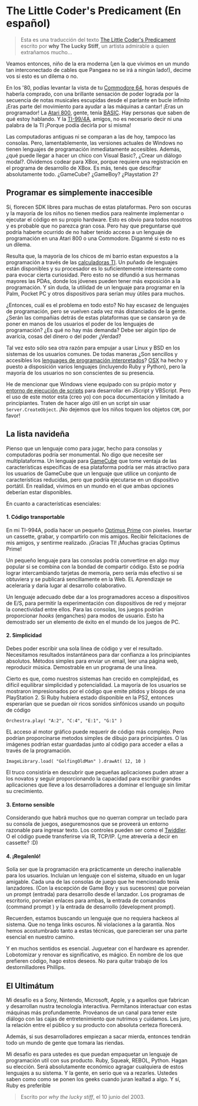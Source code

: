 # The Little Coder's Predicament (En español)

<!-- NOTA: la forma que me resulta útil para traducir es
usar estos comentarios HTML para enmarcar el párrafo en inglés y
luego escribir el texto en español abajo.

Al final de esta primer parte del texto hay un ejemplo de esto -->


> Esta es una traducción del texto  [The Little Coder's Predicament](http://viewsourcecode.org/why/hacking/theLittleCodersPredicament.html) escrito por **why The Lucky Stiff**, un artista admirable a quien extrañamos mucho...

<!-- Okay, then, children of the modern age (where we live in a world so tied together with wires that Pangaea ain't goin' nowhere!), you tell me if this is a predicament or not.-->

Veamos entonces, niño de la era moderna (¡en la que vivimos en un mundo tan interconectado de cables que Pangaea no se irá a ningún lado!), decime vos si esto es un dilema o no.

<!-- In the 1980s, you could look up from your Commodore 64, hours after purchasing it, with a glossy feeling of empowerment, achieved by the pattern of notes spewing from the speaker grille in an endless loop. You were part of the movement to help machines sing! You were a programmer! The Atari 800 people had BASIC. They know what I'm talking about. And the TI-994A guys don't need to say a word, because the TI could say it for them!-->

En los '80, podías levantar la vista de tu [Commodore 64](https://es.wikipedia.org/wiki/Commodore_64), horas después de haberla comprado, con una brillante sensación de poder lograda por la secuencia de notas musicales escupidas desde el parlante en bucle infinito ¡Eras parte del movimiento para ayudar a las máquinas a cantar! ¡Eras un programador! La [Atari 800](https://es.wikipedia.org/wiki/Atari_800), gente, tenía [BASIC](http://es.wikipedia.org/wiki/BASIC). Hay personas que saben de qué estoy hablando. Y la [TI-99/4A](https://es.wikipedia.org/wiki/Texas_Instruments_TI-99/4A), amigos, no es necesario decir ni una palabra de la TI ¡Porque podía decirla por si misma!

<!-- The old machines don't compare to the desktops of today, or to the consoles of today. But, sadly, current versions of Windows have no immediately accessible programming languages. And what's a kid going to do with Visual Basic? Build a modal dialog? Forget coding for XBox. Requires registration in the XBox Developer Program. Otherwise, you gotta crack the sucker open. GameCube? GameBoy? Playstation 2?
-->
Las computadoras antiguas ni se comparan a las de hoy, tampoco las consolas. Pero, lamentablemente, las versiones actuales de Windows no tienen lenguajes de programación inmediatamente accesibles. Además, ¿qué puede llegar a hacer un chico con Visual Basic?, ¿Crear un diálogo modal?. Olvidemos codear para XBox, porque requiere una registración en el programa de desarrollo de XBox. Es más, tenés que descifrar absolutamente todo. ¿GameCube? ¿GameBoy? ¿Playstation 2?

<!--## Coding Just Isn't Accessible-->

## Programar es simplemente inaccesible

<!-- Yes, there are burgeoning free SDKs for many of these platforms. But they are obscure and most children have no means of actually deploying or executing the code on their own hardware! This is obvious to us all and likely doesn't seem such a big deal. But ask yourself what might have happened had you not had access to a programming language on an Atari 800 or a Commodore. You tell me if this is a predicament.-->
Sí, florecen SDK libres para muchas de estas plataformas. Pero son oscuras y la mayoría de los niños no tienen medios para realmente implementar o ejecutar el código en su propio hardware. Esto es obvio para todos nosotros y es probable que no parezca gran cosa. Pero hay que preguntarse qué podría haberte ocurrido de no haber tenido acceso a un lenguaje de programación en una Atari 800 o una Commodore. Diganmé si esto no es un dilema. 

<!-- It turns out, most of the kids in my neighborhood are exposed to coding through the TI calculator. A handful of languages are available on the TI and its processor is interesting enough to evoke some curiousity. But this hasn't spread to its PDA big brothers, where young people could have more exposure to programming. And undoubtedly the utility of a language on the Palm, Pocket PC and others would be useful to many. -->
Resulta que, la mayoría de los chicos de mi barrio estan expuestos a la programación a través de las [calculadoras TI](https://en.wikipedia.org/wiki/TI-83). Un puñado de lenguajes están disponibles y su procesador es lo suficientemente interesante como para evocar cierta curiosidad. Pero esto no se difundió a sus hermanas mayores las PDAs, donde los jóvenes pueden tener más exposición a la programación. Y sin duda, la utilidad de un lenguaje para programar en la Palm, Pocket PC y otros dispositivos para serían muy útiles para muchos.

<!-- So what's the problem here? We have no shortage of new languages, but they become increasingly distanced from the populace. Are the companies behind these platforms weary of placing the power of a programming language in the hands of users? Is there not a demand any longer? It's got to be some kind of greed, power, money thing, right?-->
¿Entonces, cuál es el problema en todo esto? No hay escasez de lenguajes de programación, pero se vuelven cada vez más distanciados de la gente. ¿Serán las compañias detrás de estas plataformas que se cansaron ya de poner en manos de los usuarios el poder de los lenguajes de programación? ¿Es qué no hay más demanda? Debe ser algún tipo de avarícia, cosas del dinero o del poder ¿Verdad?

<!-- Perhaps this is just another reason to push Linux and BSD on consumer systems. Still, are scripting languages easily accessible to beginners on those systems? OSX has made several scripting languages available (including Ruby and Python), but most users are unaware of their presence.-->
Tal vez esto sólo sea otra razón para empujar a usar Linux y BSD en los sistemas de los usuarios comunes. De todas maneras ¿Son sencillos y accesibles los [lenguages de programación interpretados](https://es.wikipedia.org/wiki/Scripts)? [OSX](https://es.wikipedia.org/wiki/OSX) ha hecho y puesto a disposición varios lenguajes (incluyendo Ruby y Python), pero la mayoría de los usuarios no son conscientes de su presencia.

<!--I should mention that Windows is equipped with its own scripting host for developing in JScript and VBScript. But the use of the scripting host is (I believe) under-documented and limited for beginners. Try doing something useful in a script without using Server.CreateObject. Let's not let kids touch the COM objects, please!-->

He de mencionar que Windows viene equipado con su própio motor y [entorno de ejecución de scripts](https://es.wikipedia.org/wiki/Windows_Script_Host) para desarrollar en JScript y VBScript. Pero el uso de este motor esta (creo yo) con poca documentación y limitado a principiantes. Traten de hacer algo útil en un script sin usar `Server.CreateObject`. ¡No dejemos que los niños toquen los objetos `COM`, por favor!

<!--## The Christmas List-->

## La lista navideña

<!--I'm thinking a toy language for consoles and desktops alike could be monumental. I'm ot saying it needs to be cross-platform. A language for GameCube that took advantage of platform-specific features could be more appealing to GameCube users than a language that used a reduced featureset, but could execute on a handheld. Really, we live in a world where both choices should be available.-->

Pienso que un lenguaje como para jugar, hecho para consolas y computadoras podría ser monumental. No digo que necesite ser multiplataforma. Un lenguaje para [GameCube](https://es.wikipedia.org/wiki/Gamecube) que tome ventaja de las características específicas de esa plataforma podría ser más atractivo para los usuarios de GameCube que un lenguaje que utilice un conjunto de características reducidas, pero que podría ejecutarse en un dispositivo portátil. En realidad, vivimos en un mundo en el que ambas opciones deberían estar disponibles.

<!--As for essential features:-->

En cuanto a características esenciales:

#### 1. Código transportable

<!-- On my TI-994A, I could make a little, animated Optimus Prime from pixels. Insert cassette. Record. Pass around to friends. Receive high fives from friends. Put on wraparound shades. Thank you, TI! Thank you, Optimus Prime! -->

En mi TI-994A, podía hacer un pequeño [Optimus Prime](http://en.wikipedia.org/wiki/Optimus_Prime) con pixeles. Insertar un cassette, grabar, y compartirlo con mis amigos. Recibir felicitaciones de mis amigos, y sentirme realizado. ¡Gracias TI! ¡Muchas gracias Optimus Prime!

<!--A little language for the consoles could be wildly popular if combined with the good ature of sharing code. This could be done by trading memory cards, but would be more effective if code could be easily obtained and posted on the Web. Learning would accelerate and collaborative development could take place. -->

Un pequeño lenguaje para las consolas podría convertirse en algo muy popular si se combina con la bondad de compartir código. Esto se podría lograr intercambiando tarjetas de memoria, pero sería más efectivo si se obtuviera y se publicará sencillamente en la Web. EL Aprendizaje se aceleraría y daría lugar al desarrollo colaborativo.

<!--A suitable language should give coders access to I/O devices, to allow experimentation with network devices and the ability to enhance one's connectivity with others. For the consoles, games could provide hooks for user mods. This has long proven a successful staple of the desktop gaming world.-->

Un lenguaje adecuado debe dar a los programadores acceso a dispositivos de E/S, para permitir la experimentación con dispositivos de red y mejorar la conectividad entre ellos. Para las consolas, los juegos podrían proporcionar *hooks* (enganches) para modos de usuario. Esto ha demostrado ser un elemento de éxito en el mundo de los juegos de PC. 

#### 2. Simplicidad

<!-- You've got to be able to write a single line of code and see a result. We need some instant results to give absolute beginners confidence. Simple methods for sending an e-mail, reading a web page, playing music. Demonstrable in a one-liner.-->

Debes poder escribir una sola línea de código y ver el resultado. Necesitamos resultados instantáneos para dar confianza a los principiantes absolutos. Métodos simples para enviar un email, leer una página web, reproducir música. Demostrable en un programa de una línea. 


<!-- Admittedly, as our systems have grown complex, it is difficult to balance simplicity and capability. Most users will be unimpressed by code that emits beeps and bloops from a PlayStation 2. If Ruby were available on the PS2, then I would hope that I could hear rich symphonic sounds from a wee bit of code.-->

Cierto es que, como nuestros sistemas han crecido en complejidad, es difícil equilibrar simplicidad y potencialidad. La mayoría de los usuarios se mostraron impresionados por el código que emite pitidos y bloops de una PlayStation 2. Si Ruby hubiera estado disponible en la PS2, entonces esperarían que se puedan oír ricos sonidos sinfónicos usando un poquito de código

    Orchestra.play( "A:2", "C:4", "E:1", "G:1" )

<!--Access to the graphic engine might require more complex code. But simple drawing methods could be provided for beginners. Or images could be stored alongside code and accessed programmatically.-->

EL acceso al motor gráfico puede requerir de código más complejo. Pero podrían proporcinarse metodos simples de dibujo para principiantes. O las imágenes podrían estar guardadas junto al código para acceder a ellas a través de la programación.

    ImageLibrary.load( "GolfingOldMan" ).drawAt( 12, 10 )

<!--The trick would be to uncover what small applications might entice novices and still provide the ability to write large applications that would drive developers to master the language and not limit their growth.-->

El truco consistiría en descubrir que pequeñas aplicaciones puden atraer a los novatos y seguir proporcionando la capacidad para escribir grandes aplicaciones que lleve a los desarrolladores a dominar el lenguaje sin limitar su crecimiento.


<!--#### 3. Sensible environment.-->

#### 3. Entorno sensible

<!--Considering that many won't want to purchase a keyboard for their gaming unit, let's make sure that a reasonable environment is provided for entry of text. Controllers could be worked like the Twiddler. Or code could be transferred via IR, TCP/IP. (Dare I say cassette? :D)-->

Considerando que habrá muchos que no querran comprar un teclado para su consola de juegos, aseguremosnos que se proveerá un entorno razonable para ingresar texto. Los controles pueden ser como el [Twiddler](http://twiddler.tekgear.com/). O el código puede transferirse via IR, TCP/IP. (¿me atrevería a decir en cassette? :D)


<!--#### 4. Give it away!-->

#### 4. ¡Regalenló!


<!--It used to be that programming was practically an inalienable right for users. Include a language with the system, situated in a friendly spot. Each of the game consoles I've mentioned has launchers. (With the exception of Game Boy and its successors.) Provide a development prompt from the launcher. From desktop software, provide shortcuts for both the command prompt and a development prompt.-->

Solía ser que la programación era prácticamente un derecho inalienable para los usuarios. Incluían un lenguaje con el sistema, situado en un lugar amigable. Cada  una de las consolas de juego que he mencionado tenía lanzadores. (Con la escepción de Game Boy y sus sucesores) que porveian un prompt (entrada) para desarrollo desde el lanzador. Los programas de escritorio, porveían enlaces para ambas, la entrada de comandos (command prompt ) y la entrada de desarrollo (development prompt).

<!--Remember, we're looking for a language that requires no system hacks. No obscure links. No warranty violation. We've become so used to these techniques that it seems to be an essential part of getting our way.-->

Recuerden, estamos buscando un lenguaje que no requiera hackeos al sistema. Que no tenga links oscuros. Ni violaciones a la garantía. Nos hemos acostumbrado tanto a estas técnicas, que parecieran ser una parte esencial en nuestro camino.

<!--And in many ways it is essential. Tinkering with hardware is learning. Lobotomizing and renovating is meaningful, magical. On behalf of those who prefer to code, I make these wishes. Not to take away jobs from the Phillips screwdriver.-->

Y en muchos sentidos es esencial. Juguetear con el hardware es aprender. Lobotomizar y renovar es significativo, es mágico. En nombre de los que prefieren código, hago estos deseos. No para quitar trabajo de los destornilladores Phillips.


<!--## The Ultimatum-->

## El Ultimátum

<!--My challenge is to Sony, Nintendo, Microsoft, Apple, and to those who manufacture and develop our interactive technology. Let us interact with these machines more deeply. Provide us a channel for having a dialogue with the entertainment boxes we nurture and care for. I swear to you, the relationship between the public and your product will assuredly blossom. That box will become more of a chest for our personal works.-->

Mi desafío es a Sony, Nintendo, Microsoft, Apple, y a aquellos que fabrican y desarrollan nustra tecnología interactiva. Permítanos interactuar con estas máquinas más profundamente. Provéanos de un canal para tener este diálogo con las cajas de entretenimiento que nutrimos y cuidamos. Les juro, la relación entre el público y su producto con absoluta certeza florecerá.

<!--In addition, if your developers start putting out crap, then you have a whole world of people to pick up the slack.-->
Además, si sus desarrolladores empiezan a sacar mierda, entonces tendrán todo un mundo de gente que tomara las riendas.

<!--My challenge is for you to bundle a useful programming language with your product. Ruby, Squeak, REBOL, Python. Take your pick. It will be inexpensive to add any of these languages to your systems. And people will seriously pray to you. You know how geeks get when they pledge allegiance to something. But, yes, Ruby is preferable.-->

Mi desafío es para ustedes es que puedan empaquetar un lenguaje de programación util con sus producto. Ruby, Squeak, REBOL, Python. Hagan su elección. Será absolutamente económico agragar cualquiera de estos lenguajes a su sistema. Y la gente, en serio que va a rezarles. Ustedes saben como como se ponen los geeks cuando juran lealtad a algo. Y sí, Ruby es preferible


> Escrito por *why the lucky stiff*, el 10 junio del 2003.
